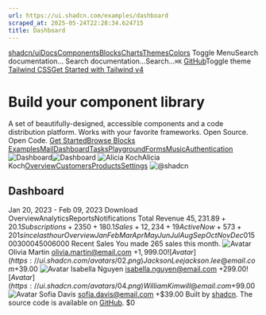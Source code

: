 ```yaml
---
url: https://ui.shadcn.com/examples/dashboard
scraped_at: 2025-05-24T22:28:34.624715
title: Dashboard
---
```


[shadcn/ui](https://ui.shadcn.com/)[Docs](https://ui.shadcn.com/docs/installation)[Components](https://ui.shadcn.com/docs/components)[Blocks](https://ui.shadcn.com/blocks)[Charts](https://ui.shadcn.com/charts)[Themes](https://ui.shadcn.com/themes)[Colors](https://ui.shadcn.com/colors)
Toggle MenuSearch documentation...
Search documentation...Search...`⌘K`
[GitHub](https://github.com/shadcn-ui/ui)Toggle theme
[Tailwind CSSGet Started with Tailwind v4](https://ui.shadcn.com/docs/tailwind-v4)
# Build your component library
A set of beautifully-designed, accessible components and a code distribution platform. Works with your favorite frameworks. Open Source. Open Code.
[Get Started](https://ui.shadcn.com/docs)[Browse Blocks](https://ui.shadcn.com/blocks)
[Examples](https://ui.shadcn.com/)[Mail](https://ui.shadcn.com/examples/mail)[Dashboard](https://ui.shadcn.com/examples/dashboard)[Tasks](https://ui.shadcn.com/examples/tasks)[Playground](https://ui.shadcn.com/examples/playground)[Forms](https://ui.shadcn.com/examples/forms)[Music](https://ui.shadcn.com/examples/music)[Authentication](https://ui.shadcn.com/examples/authentication)
![Dashboard](https://ui.shadcn.com/_next/image?url=%2Fexamples%2Fdashboard-light.png&w=3840&q=75)![Dashboard](https://ui.shadcn.com/_next/image?url=%2Fexamples%2Fdashboard-dark.png&w=3840&q=75)
![Alicia Koch](https://avatar.vercel.sh/personal.png)Alicia Koch[Overview](https://ui.shadcn.com/examples/dashboard)[Customers](https://ui.shadcn.com/examples/dashboard)[Products](https://ui.shadcn.com/examples/dashboard)[Settings](https://ui.shadcn.com/examples/dashboard)
![@shadcn](https://ui.shadcn.com/avatars/01.png)
## Dashboard
Jan 20, 2023 - Feb 09, 2023
Download
OverviewAnalyticsReportsNotifications
Total Revenue
$45,231.89
+20.1% from last month
Subscriptions
+2350
+180.1% from last month
Sales
+12,234
+19% from last month
Active Now
+573
+201 since last hour
Overview
JanFebMarAprMayJunJulAugSepOctNovDec$0$1500$3000$4500$6000
Recent Sales
You made 265 sales this month.
![Avatar](https://ui.shadcn.com/avatars/01.png)
Olivia Martin
olivia.martin@email.com
+$1,999.00
![Avatar](https://ui.shadcn.com/avatars/02.png)
Jackson Lee
jackson.lee@email.com
+$39.00
![Avatar](https://ui.shadcn.com/avatars/03.png)
Isabella Nguyen
isabella.nguyen@email.com
+$299.00
![Avatar](https://ui.shadcn.com/avatars/04.png)
William Kim
will@email.com
+$99.00
![Avatar](https://ui.shadcn.com/avatars/05.png)
Sofia Davis
sofia.davis@email.com
+$39.00
Built by [shadcn](https://twitter.com/shadcn). The source code is available on [GitHub](https://github.com/shadcn-ui/ui).
$0


